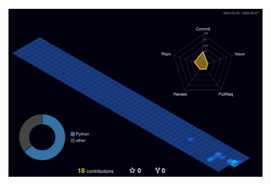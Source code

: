 ![Profile Night View](https://raw.githubusercontent.com/lucasla13/lucasla13/main/profile-3d-contrib/profile-night-view.svg)
